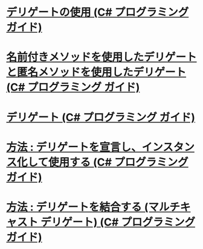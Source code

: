 # [デリゲートの使用 (C# プログラミング ガイド)](using-delegates.md)
# [名前付きメソッドを使用したデリゲートと匿名メソッドを使用したデリゲート (C# プログラミング ガイド)](delegates-with-named-vs-anonymous-methods.md)
# [デリゲート (C# プログラミング ガイド)](index.md)
# [方法 : デリゲートを宣言し、インスタンス化して使用する (C# プログラミング ガイド)](how-to-declare-instantiate-and-use-a-delegate.md)
# [方法 : デリゲートを結合する (マルチキャスト デリゲート) (C# プログラミング ガイド)](how-to-combine-delegates-multicast-delegates.md)

